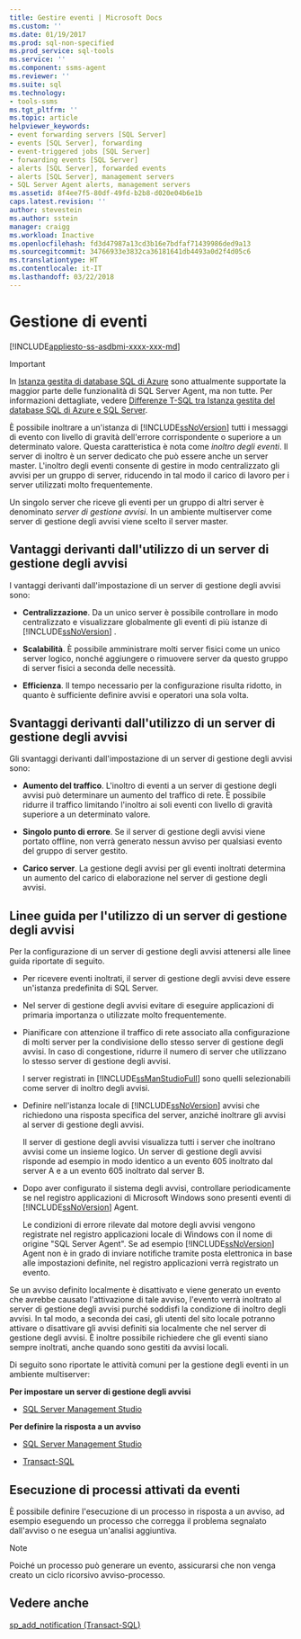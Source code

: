 ```yaml
---
title: Gestire eventi | Microsoft Docs
ms.custom: ''
ms.date: 01/19/2017
ms.prod: sql-non-specified
ms.prod_service: sql-tools
ms.service: ''
ms.component: ssms-agent
ms.reviewer: ''
ms.suite: sql
ms.technology:
- tools-ssms
ms.tgt_pltfrm: ''
ms.topic: article
helpviewer_keywords:
- event forwarding servers [SQL Server]
- events [SQL Server], forwarding
- event-triggered jobs [SQL Server]
- forwarding events [SQL Server]
- alerts [SQL Server], forwarded events
- alerts [SQL Server], management servers
- SQL Server Agent alerts, management servers
ms.assetid: 8f4ee7f5-80df-49fd-b2b8-d020e04b6e1b
caps.latest.revision: ''
author: stevestein
ms.author: sstein
manager: craigg
ms.workload: Inactive
ms.openlocfilehash: fd3d47987a13cd3b16e7bdfaf71439986ded9a13
ms.sourcegitcommit: 34766933e3832ca36181641db4493a0d2f4d05c6
ms.translationtype: HT
ms.contentlocale: it-IT
ms.lasthandoff: 03/22/2018
---
```

# <a name="manage-events"></a>Gestione di eventi
[!INCLUDE[appliesto-ss-asdbmi-xxxx-xxx-md](../../includes/appliesto-ss-asdbmi-xxxx-xxx-md.md)]

> [!IMPORTANT]  
> In [Istanza gestita di database SQL di Azure](https://docs.microsoft.com/azure/sql-database/sql-database-managed-instance) sono attualmente supportate la maggior parte delle funzionalità di SQL Server Agent, ma non tutte. Per informazioni dettagliate, vedere [Differenze T-SQL tra Istanza gestita del database SQL di Azure e SQL Server](https://docs.microsoft.com/azure/sql-database/sql-database-managed-instance-transact-sql-information#sql-server-agent).

È possibile inoltrare a un'istanza di [!INCLUDE[ssNoVersion](../../includes/ssnoversion_md.md)] tutti i messaggi di evento con livello di gravità dell'errore corrispondente o superiore a un determinato valore. Questa caratteristica è nota come *inoltro degli eventi*. Il server di inoltro è un server dedicato che può essere anche un server master. L'inoltro degli eventi consente di gestire in modo centralizzato gli avvisi per un gruppo di server, riducendo in tal modo il carico di lavoro per i server utilizzati molto frequentemente.  
  
Un singolo server che riceve gli eventi per un gruppo di altri server è denominato *server di gestione avvisi*. In un ambiente multiserver come server di gestione degli avvisi viene scelto il server master.  
  
## <a name="advantages-of-using-an-alerts-management-server"></a>Vantaggi derivanti dall'utilizzo di un server di gestione degli avvisi  
I vantaggi derivanti dall'impostazione di un server di gestione degli avvisi sono:  
  
-   **Centralizzazione**. Da un unico server è possibile controllare in modo centralizzato e visualizzare globalmente gli eventi di più istanze di [!INCLUDE[ssNoVersion](../../includes/ssnoversion_md.md)] .  
  
-   **Scalabilità**. È possibile amministrare molti server fisici come un unico server logico, nonché aggiungere o rimuovere server da questo gruppo di server fisici a seconda delle necessità.  
  
-   **Efficienza**. Il tempo necessario per la configurazione risulta ridotto, in quanto è sufficiente definire avvisi e operatori una sola volta.  
  
## <a name="disadvantages-of-using-an-alerts-management-server"></a>Svantaggi derivanti dall'utilizzo di un server di gestione degli avvisi  
Gli svantaggi derivanti dall'impostazione di un server di gestione degli avvisi sono:  
  
-   **Aumento del traffico**. L'inoltro di eventi a un server di gestione degli avvisi può determinare un aumento del traffico di rete. È possibile ridurre il traffico limitando l'inoltro ai soli eventi con livello di gravità superiore a un determinato valore.  
  
-   **Singolo punto di errore**. Se il server di gestione degli avvisi viene portato offline, non verrà generato nessun avviso per qualsiasi evento del gruppo di server gestito.  
  
-   **Carico server**. La gestione degli avvisi per gli eventi inoltrati determina un aumento del carico di elaborazione nel server di gestione degli avvisi.  
  
## <a name="guidelines-for-using-an-alerts-management-server"></a>Linee guida per l'utilizzo di un server di gestione degli avvisi  
Per la configurazione di un server di gestione degli avvisi attenersi alle linee guida riportate di seguito.  
  
-   Per ricevere eventi inoltrati, il server di gestione degli avvisi deve essere un'istanza predefinita di SQL Server.  
  
-   Nel server di gestione degli avvisi evitare di eseguire applicazioni di primaria importanza o utilizzate molto frequentemente.  
  
-   Pianificare con attenzione il traffico di rete associato alla configurazione di molti server per la condivisione dello stesso server di gestione degli avvisi. In caso di congestione, ridurre il numero di server che utilizzano lo stesso server di gestione degli avvisi.  
  
    I server registrati in [!INCLUDE[ssManStudioFull](../../includes/ssmanstudiofull_md.md)] sono quelli selezionabili come server di inoltro degli avvisi.  
  
-   Definire nell'istanza locale di [!INCLUDE[ssNoVersion](../../includes/ssnoversion_md.md)] avvisi che richiedono una risposta specifica del server, anziché inoltrare gli avvisi al server di gestione degli avvisi.  
  
    Il server di gestione degli avvisi visualizza tutti i server che inoltrano avvisi come un insieme logico. Un server di gestione degli avvisi risponde ad esempio in modo identico a un evento 605 inoltrato dal server A e a un evento 605 inoltrato dal server B.  
  
-   Dopo aver configurato il sistema degli avvisi, controllare periodicamente se nel registro applicazioni di Microsoft Windows sono presenti eventi di [!INCLUDE[ssNoVersion](../../includes/ssnoversion_md.md)] Agent.  
  
    Le condizioni di errore rilevate dal motore degli avvisi vengono registrate nel registro applicazioni locale di Windows con il nome di origine "SQL Server Agent". Se ad esempio [!INCLUDE[ssNoVersion](../../includes/ssnoversion_md.md)] Agent non è in grado di inviare notifiche tramite posta elettronica in base alle impostazioni definite, nel registro applicazioni verrà registrato un evento.  
  
Se un avviso definito localmente è disattivato e viene generato un evento che avrebbe causato l'attivazione di tale avviso, l'evento verrà inoltrato al server di gestione degli avvisi purché soddisfi la condizione di inoltro degli avvisi. In tal modo, a seconda dei casi, gli utenti del sito locale potranno attivare o disattivare gli avvisi definiti sia localmente che nel server di gestione degli avvisi. È inoltre possibile richiedere che gli eventi siano sempre inoltrati, anche quando sono gestiti da avvisi locali.  
  
Di seguito sono riportate le attività comuni per la gestione degli eventi in un ambiente multiserver:  
  
**Per impostare un server di gestione degli avvisi**  
  
-   [SQL Server Management Studio](../../ssms/agent/designate-an-events-forwarding-server-sql-server-management-studio.md)  
  
**Per definire la risposta a un avviso**  
  
-   [SQL Server Management Studio](../../ssms/agent/define-the-response-to-an-alert-sql-server-management-studio.md)  
  
-   [Transact-SQL](http://msdn.microsoft.com/en-us/0525e0a2-ed0b-4e69-8a4c-a9e3e3622fbd)  
  
## <a name="running-event-triggered-jobs"></a>Esecuzione di processi attivati da eventi  
È possibile definire l'esecuzione di un processo in risposta a un avviso, ad esempio eseguendo un processo che corregga il problema segnalato dall'avviso o ne esegua un'analisi aggiuntiva.  
  
> [!NOTE]  
> Poiché un processo può generare un evento, assicurarsi che non venga creato un ciclo ricorsivo avviso-processo.  
  
## <a name="see-also"></a>Vedere anche  
[sp_add_notification (Transact-SQL)](http://msdn.microsoft.com/en-us/44bee7d9-7517-4071-99be-8b36f979c7cc)  
  

